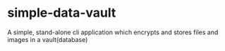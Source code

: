 # simple-data-vault
A simple, stand-alone cli application which encrypts and stores files and images in a vault(database)
